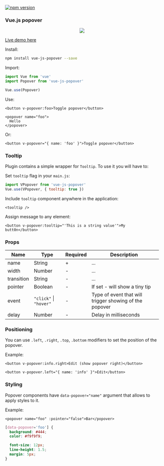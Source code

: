[![npm version](https://badge.fury.io/js/vue-js-popover.svg)](https://badge.fury.io/js/vue-js-popover)

### Vue.js popover

<p align="center">
  <img src="https://media.giphy.com/media/xUA7beKmTnr9fkbI6k/giphy.gif">
</p>

[Live demo here](http://vue-js-dropdown.yev.io/)

Install:

```bash
npm install vue-js-popover --save
```

Import:

```javascript
import Vue from 'vue'
import Popover from 'vue-js-popover'

Vue.use(Popover)
```

Use:

```vue
<button v-popover:foo>Toggle popover</button>

<popover name="foo">
  Hello
</popover>
```

Or:

```vue
<button v-popover="{ name: 'foo' }">Toggle popover</button>
```

### Tooltip

Plugin contains a simple wrapper for `Tooltip`. To use it you will have to:

Set `tooltip` flag in your `main.js`:

```javascript
import VPopover from 'vue-js-popover'
Vue.use(VPopover, { tooltip: true })
```

Include `tooltip` component anywhere in the application:

```vue
<tooltip />
```

Assign message to any element:

```vue
<button v-popover:tooltip="'This is a string value'">My butt0n</button>
```

### Props

| Name       | Type                   | Required | Description                                            |
| ---------- | ---------------------- | -------- | ------------------------------------------------------ |
| name       | String                 | +        | ...                                                    |
| width      | Number                 | -        | ...                                                    |
| transition | String                 | -        | ...                                                    |
| pointer    | Boolean                | -        | If set - will show a tiny tip                          |
| event      | `"click"` \| `"hover"` | -        | Type of event that will trigger showing of the popover |
| delay      | Number                 | -        | Delay in milliseconds                                  |

### Positioning

You can use `.left`, `.right`, `.top`, `.bottom` modifiers to set the position of the popover.

Example:

```vue
<button v-popover:info.right>Edit (show popover right)</button>

<button v-popover.left="{ name: 'info' }">Edit</button>
```

### Styling

Popover components have `data-popover="name"` argument that allows to apply styles to it.

Example:

```vue
<popover name="foo" :pointer="false">Bar</popover>
```

```css
[data-popover='foo'] {
  background: #444;
  color: #f9f9f9;

  font-size: 12px;
  line-height: 1.5;
  margin: 5px;
}
```
